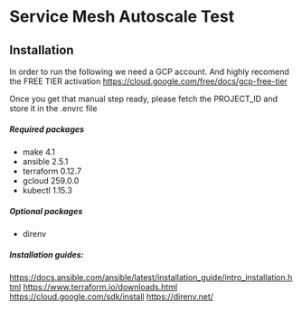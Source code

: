 # Service Mesh Autoscale Test

## Installation

In order to run the following we need a GCP account. And highly recomend the
FREE TIER activation
https://cloud.google.com/free/docs/gcp-free-tier

Once you get that manual step ready, please fetch the PROJECT_ID and store it
in the .envrc file

##### Required packages
- make 4.1
- ansible 2.5.1
- terraform 0.12.7
- gcloud 259.0.0
- kubectl 1.15.3

##### Optional packages
- direnv

##### Installation guides:
https://docs.ansible.com/ansible/latest/installation_guide/intro_installation.html
https://www.terraform.io/downloads.html
https://cloud.google.com/sdk/install
https://direnv.net/
